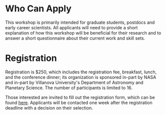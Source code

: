 # Who Can Apply
This workshop is primarily intended for graduate students, postdocs and early career scientists. All applicants will need to provide a short explanation of how this workshop will be beneficial for their research and to answer a short questionnaire about their current work and skill sets.

# Registration
Registration is $250, which includes the registration fee, breakfast, lunch, and the conference dinner; its organization is sponsored in-part by NASA and in-part by Villanova University's Department of Astronomy and Planetary Science. The number of participants is limited to 16.

Those interested are invited to fill out the registration form, which can be found [here](https://docs.google.com/forms/d/e/1FAIpQLSeSzIgRb1M8VulyXsup1d_ZB5Mvox-MGf2-HP-JuMA5p2kAdg/viewform). Applicants will be contacted one week after the registration deadline with a decision on their selection.
